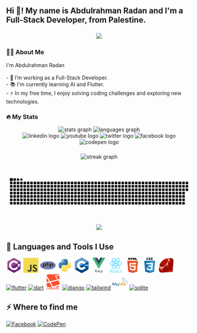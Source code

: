 ###

<h2 align="left">Hi 👋! My name is Abdulrahman Radan and I'm a Full-Stack Developer, from Palestine.</h2>

###

<div align="center">
  <img src="https://visitor-badge.laobi.icu/badge?page_id=maurodesouza.maurodesouza&" />
</div>

###

<h3 align="left">👩‍💻 About Me</h3>
<p align="left">I'm Abdulrahman Radan<br><br>- 🔭 I’m working as a Full-Stack Developer.<br>- 📚 I'm currently learning AI and Flutter.<br>- ⚡ In my free time, I enjoy solving coding challenges and exploring new technologies.</p>

###

###

<h3 align="left">🔥 My Stats</h3>



<div align="center">
  <img src="https://github-readme-stats.vercel.app/api?username=abdulrahmanRadan&hide_title=false&hide_rank=false&show_icons=true&include_all_commits=true&count_private=true&disable_animations=false&theme=dracula&locale=en&hide_border=false" height="150" alt="stats graph" />
  <img src="https://github-readme-stats.vercel.app/api/top-langs?username=abdulrahmanRadan&locale=en&hide_title=false&layout=compact&card_width=400&langs_count=6&theme=dracula&hide_border=false" height="150" alt="languages graph" />
</div>


<div align="center">
  <img src="https://img.shields.io/static/v1?message=LinkedIn&logo=linkedin&label=&color=0077B5&logoColor=white&labelColor=&style=for-the-badge" height="25" alt="linkedin logo" />
  <img src="https://img.shields.io/static/v1?message=Youtube&logo=youtube&label=&color=FF0000&logoColor=white&labelColor=&style=for-the-badge" height="25" alt="youtube logo" />
  <img src="https://img.shields.io/static/v1?message=Twitter&logo=twitter&label=&color=1DA1F2&logoColor=white&labelColor=&style=for-the-badge" height="25" alt="twitter logo" />
  <img src="https://img.shields.io/badge/Facebook-0866ff?style=for-the-badge&logo=facebook&logoColor=white" alt="facebook logo" />
  <img src="https://img.shields.io/badge/CodePen-black?style=for-the-badge&logo=codepen&logoColor=white" alt="codepen logo" />
</div>


###

<div align="center">
  <img src="https://streak-stats.demolab.com?user=abdulrahmanRadan&locale=en&mode=daily&theme=dark&hide_border=false&border_radius=5&order=3" height="220" alt="streak graph" />
</div>

###

<br clear="both">

<img src="https://raw.githubusercontent.com/abdulrahmanRadan/abdulrahmanRadan/output/snake.svg" alt="Snake animation" />


###

<div align="center">
  <img src="https://profile-counter.glitch.me/abdulrahmanRadan/count.svg?" />
</div>


###

<h2 align="left">🚀 Languages and Tools I Use</h2>
<div align="left">
  <a target="_blank" href="https://raw.githubusercontent.com/devicons/devicon/master/icons/csharp/csharp-original.svg"><img src="https://raw.githubusercontent.com/devicons/devicon/master/icons/csharp/csharp-original.svg" alt="csharp" width="42" height="42" /></a>
  <a target="_blank" href="https://raw.githubusercontent.com/devicons/devicon/master/icons/javascript/javascript-original.svg"><img src="https://raw.githubusercontent.com/devicons/devicon/master/icons/javascript/javascript-original.svg" alt="javascript" width="42" height="42" /></a>
  <a target="_blank" href="https://raw.githubusercontent.com/devicons/devicon/master/icons/php/php-original.svg"><img src="https://raw.githubusercontent.com/devicons/devicon/master/icons/php/php-original.svg" alt="php" width="42" height="42" /></a>
  <a target="_blank" href="https://raw.githubusercontent.com/devicons/devicon/master/icons/python/python-original.svg"><img src="https://raw.githubusercontent.com/devicons/devicon/master/icons/python/python-original.svg" alt="python" width="42" height="42" /></a>
  <a target="_blank" href="https://raw.githubusercontent.com/devicons/devicon/master/icons/cplusplus/cplusplus-original.svg"><img src="https://raw.githubusercontent.com/devicons/devicon/master/icons/cplusplus/cplusplus-original.svg" alt="cplusplus" width="42" height="42" /></a>
  <a target="_blank" href="https://raw.githubusercontent.com/devicons/devicon/master/icons/vuejs/vuejs-original-wordmark.svg"><img src="https://raw.githubusercontent.com/devicons/devicon/master/icons/vuejs/vuejs-original-wordmark.svg" alt="vuejs" width="42" height="42" /></a>
  <a target="_blank" href="https://raw.githubusercontent.com/devicons/devicon/master/icons/react/react-original-wordmark.svg"><img src="https://raw.githubusercontent.com/devicons/devicon/master/icons/react/react-original-wordmark.svg" alt="react" width="42" height="42" /></a>
  <a target="_blank" href="https://raw.githubusercontent.com/devicons/devicon/master/icons/html5/html5-original-wordmark.svg"><img src="https://raw.githubusercontent.com/devicons/devicon/master/icons/html5/html5-original-wordmark.svg" alt="html5" width="42" height="42" /></a>
  <a target="_blank" href="https://raw.githubusercontent.com/devicons/devicon/master/icons/css3/css3-original-wordmark.svg"><img src="https://raw.githubusercontent.com/devicons/devicon/master/icons/css3/css3-original-wordmark.svg" alt="css3" width="42" height="42" /></a>
  <a target="_blank" href="https://raw.githubusercontent.com/devicons/devicon/master/icons/ruby/ruby-original.svg"><img src="https://raw.githubusercontent.com/devicons/devicon/master/icons/ruby/ruby-original.svg" alt="ruby" width="42" height="42" /></a>
  <a target="_blank" href="https://www.vectorlogo.zone/logos/flutterio/flutterio-icon.svg"><img src="https://www.vectorlogo.zone/logos/flutterio/flutterio-icon.svg" alt="flutter" width="42" height="42" /></a>
  <a target="_blank" href="https://www.vectorlogo.zone/logos/dartlang/dartlang-icon.svg"><img src="https://www.vectorlogo.zone/logos/dartlang/dartlang-icon.svg" alt="dart" width="42" height="42" /></a>
  <a target="_blank" href="https://raw.githubusercontent.com/devicons/devicon/master/icons/laravel/laravel-plain-wordmark.svg"><img src="https://raw.githubusercontent.com/devicons/devicon/master/icons/laravel/laravel-plain-wordmark.svg" alt="laravel" width="42" height="42" /></a>
  <a target="_blank" href="https://cdn.worldvectorlogo.com/logos/django.svg"><img src="https://cdn.worldvectorlogo.com/logos/django.svg" alt="django" width="42" height="42" /></a>
  <a target="_blank" href="https://www.vectorlogo.zone/logos/tailwindcss/tailwindcss-icon.svg"><img src="https://www.vectorlogo.zone/logos/tailwindcss/tailwindcss-icon.svg" alt="tailwind" width="42" height="42" /></a>
  <a target="_blank" href="https://raw.githubusercontent.com/devicons/devicon/master/icons/mysql/mysql-original-wordmark.svg"><img src="https://raw.githubusercontent.com/devicons/devicon/master/icons/mysql/mysql-original-wordmark.svg" alt="mysql" width="42" height="42" /></a>
  <a target="_blank" href="https://www.vectorlogo.zone/logos/sqlite/sqlite-icon.svg"><img src="https://www.vectorlogo.zone/logos/sqlite/sqlite-icon.svg" alt="sqlite" width="42" height="42" /></a>
</div>



<h2>⚡️ Where to find me</h2>
<p>
  <a target="_blank" href="https://www.facebook.com/abdalrhman.radan/"><img src="https://img.shields.io/badge/Facebook-0866ff?style=for-the-badge&logo=facebook&logoColor=white" alt="Facebook" /></a>
  <a target="_blank" href="https://codepen.io/abody-ali"><img src="https://img.shields.io/badge/CodePen-black?style=for-the-badge&logo=codepen&logoColor=white" alt="CodePen" /></a>
</p>



